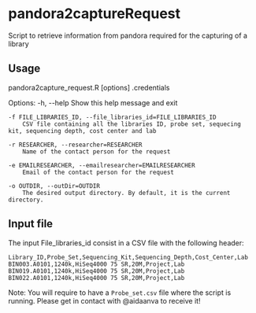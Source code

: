 # pandora2captureRequest
Script to retrieve information from pandora required for the capturing of a library


## Usage

pandora2capture_request.R [options] .credentials


Options:
	-h, --help
		Show this help message and exit

	-f FILE_LIBRARIES_ID, --file_libraries_id=FILE_LIBRARIES_ID
		CSV file containing all the libraries ID, probe set, sequecing kit, sequencing depth, cost center and lab

	-r RESEARCHER, --researcher=RESEARCHER
		Name of the contact person for the request

	-e EMAILRESEARCHER, --emailresearcher=EMAILRESEARCHER
		Email of the contact person for the request

	-o OUTDIR, --outDir=OUTDIR
		The desired output directory. By default, it is the current directory.
    
## Input file
The input File_libraries_id consist in a CSV file with the following header:

```
Library_ID,Probe_Set,Sequencing_Kit,Sequencing_Depth,Cost_Center,Lab
BIN003.A0101,1240k,HiSeq4000 75 SR,20M,Project,Lab
BIN019.A0101,1240k,HiSeq4000 75 SR,20M,Project,Lab
BIN022.A0101,1240k,HiSeq4000 75 SR,20M,Project,Lab
```

Note: You will require to have a ```Probe_set.csv``` file where the script is running. Please get in contact with @aidaanva to receive it!

